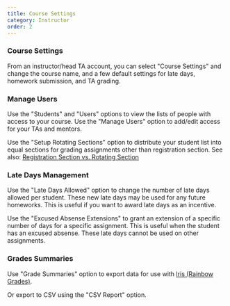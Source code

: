 ```yaml
---
title: Course Settings
category: Instructor
order: 2
---
```


### Course Settings

From an instructor/head TA account, you can select "Course Settings"
and change the course name, and a few default settings for late days,
homework submission, and TA grading.


### Manage Users

Use the "Students" and "Users" options to view the lists of people
with access to your course.  Use the "Manage Users" option to add/edit
access for your TAs and mentors.  

Use the "Setup Rotating Sections" option to distribute your student
list into equal sections for grading assignments other than
registration section.  See also:  [Registration Section vs. Rotating Section](Create-or-Edit-a-Gradeable#grading-by-registration-section-or-rotating-section)


### Late Days Management

Use the "Late Days Allowed" option to change the number of late days
allowed per student.  These new late days may be used for any future
homeworks.  This is useful if you want to award late days as an
incentive.

Use the "Excused Absense Extensions" to grant an extension of a
specific number of days for a specific assignment.  This is useful
when the student has an excused absense.  These late days cannot be
used on other assignments.


### Grades Summaries

Use "Grade Summaries" option to export data for use with 
[Iris (Rainbow Grades)](Iris-(Rainbow-Grades)).

Or export to CSV using the "CSV Report" option.